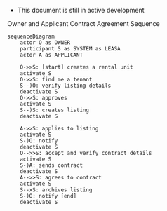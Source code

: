 - This document is still in active development

Owner and Applicant Contract Agreement Sequence

```mermaid
sequenceDiagram
    actor O as OWNER
    participant S as SYSTEM as LEASA
    actor A as APPLICANT

    O->>S: [start] creates a rental unit
    activate S
    O->>S: find me a tenant
    S--)O: verify listing details
    deactivate S
    O->>S: approves
    activate S
    S--)S: creates listing
    deactivate S

    A->>S: applies to listing
    activate S
    S-)O: notify
    deactivate S
    O-->>S: accept and verify contract details
    activate S
    S-)A: sends contract
    deactivate S
    A-->>S: agrees to contract
    activate S
    S--xS: archives listing
    S-)O: notify [end]
    deactivate S
```
